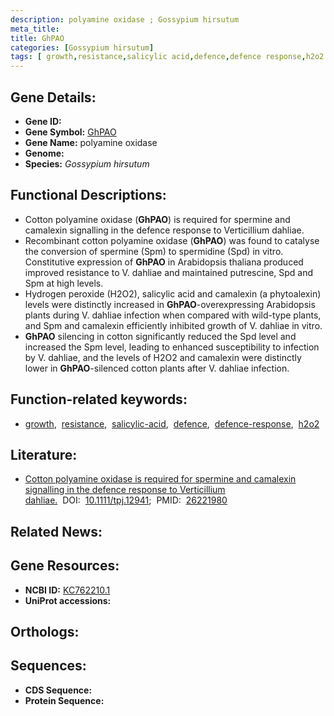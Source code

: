 ```yaml
---
description: polyamine oxidase ; Gossypium hirsutum
meta_title:
title: GhPAO
categories: [Gossypium hirsutum]
tags: [ growth,resistance,salicylic acid,defence,defence response,h2o2 ]
---
```


## Gene Details:
- **Gene ID:** []()
- **Gene Symbol:** <u>GhPAO</u>
- **Gene Name:** polyamine oxidase
- **Genome:** []()
- **Species:** *Gossypium hirsutum*

## Functional Descriptions:
   - Cotton polyamine oxidase (**GhPAO**) is required for spermine and camalexin signalling in the defence response to Verticillium dahliae.
   - Recombinant cotton polyamine oxidase (**GhPAO**) was found to catalyse the conversion of spermine (Spm) to spermidine (Spd) in vitro. Constitutive expression of **GhPAO** in Arabidopsis thaliana produced improved resistance to V. dahliae and maintained putrescine, Spd and Spm at high levels.
   - Hydrogen peroxide (H2O2), salicylic acid and camalexin (a phytoalexin) levels were distinctly increased in **GhPAO**-overexpressing Arabidopsis plants during V. dahliae infection when compared with wild-type plants, and Spm and camalexin efficiently inhibited growth of V. dahliae in vitro.
   - **GhPAO** silencing in cotton significantly reduced the Spd level and increased the Spm level, leading to enhanced susceptibility to infection by V. dahliae, and the levels of H2O2 and camalexin were distinctly lower in **GhPAO**-silenced cotton plants after V. dahliae infection. 

## Function-related keywords:
   - [growth](/tags/growth/),&nbsp;&nbsp;[resistance](/tags/resistance/),&nbsp;&nbsp;[salicylic-acid](/tags/salicylic-acid/),&nbsp;&nbsp;[defence](/tags/defence/),&nbsp;&nbsp;[defence-response](/tags/defence-response/),&nbsp;&nbsp;[h2o2](/tags/h2o2/)

## Literature:
   - [Cotton polyamine oxidase is required for spermine and camalexin signalling in the defence response to Verticillium dahliae.](https://doi.org/10.1111/tpj.12941)&nbsp;&nbsp;DOI:&nbsp;&nbsp;[10.1111/tpj.12941](https://doi.org/10.1111/tpj.12941);&nbsp;&nbsp;PMID:&nbsp;&nbsp;[26221980](https://pubmed.ncbi.nlm.nih.gov/26221980/)

## Related News:

## Gene Resources:
- **NCBI ID:**  [KC762210.1](https://www.ncbi.nlm.nih.gov/gene/?term=KC762210.1)
- **UniProt accessions:**  [](https://www.uniprot.org/uniprotkb//entry)

## Orthologs:

## Sequences:
- **CDS Sequence:**
- **Protein Sequence:**
